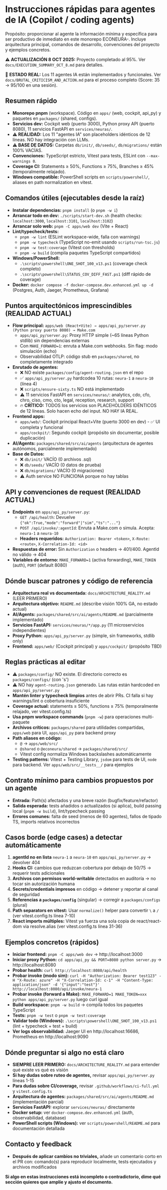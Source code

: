 # Instrucciones rápidas para agentes de IA (Copilot / coding agents)

Propósito: proporcionar al agente la información mínima y específica para ser
productivo de inmediato en este monorepo ECONEURA-. Incluye arquitectura
principal, comandos de desarrollo, convenciones del proyecto y ejemplos
concretos.

⚠️ **ACTUALIZACIÓN 8 OCT 2025:** Proyecto completado al 95%. Ver `docs/EXECUTION_SUMMARY_OCT_8.md` para detalles.

🎉 **ESTADO REAL:** Los 11 agentes IA están implementados y funcionales. Ver `docs/BRUTAL_CRITICISM_AND_ACTION.md` para el proceso completo (Score: 35 → 95/100 en una sesión).

## Resumen rápido
- **Monorepo pnpm** (workspace). Código en `apps/` (web, cockpit, api_py) y paquetes en `packages/` (shared, configs).
- **Servicios dev:** Cockpit web (puerto 3000), Python proxy API (puerto 8080), 11 servicios FastAPI en `services/neuras/`.
- **⚠️ REALIDAD:** Los 11 "agentes IA" son placeholders idénticos de 12 líneas. NO hay integración con LLMs.
- **⚠️ BASE DE DATOS:** Carpetas `db/init/`, `db/seeds/`, `db/migrations/` están 100% VACÍAS.
- **Convenciones:** TypeScript estricto, Vitest para tests, ESLint con `--max-warnings 0`.
- **Coverage CI:** Statements ≥ 50%, Functions ≥ 75%, Branches ≥ 45% (temporalmente relajado).
- **Windows compatible:** PowerShell scripts en `scripts/powershell/`, aliases en path normalization en vitest.

## Comandos útiles (ejecutables desde la raíz)
- **Instalar dependencias:** `pnpm install` (o `pnpm -w i`)
- **Arrancar todo en dev:** `./scripts/start-dev.sh` (health checks: `localhost:3000`, `localhost:3101`, `localhost:3102`)  
- **Arrancar solo web:** `pnpm -C apps/web dev` (Vite + React)
- **Lint/typecheck/tests:**
  - `pnpm -w lint` (ESLint workspace-wide, falla con warnings)
  - `pnpm -w typecheck` (TypeScript no-emit usando `scripts/run-tsc.js`)  
  - `pnpm -w test:coverage` (Vitest con thresholds)
  - `pnpm -w build` (compila paquetes TypeScript compartidos)
- **Windows/PowerShell:**
  - `.\scripts\powershell\ONE_SHOT_100_v13.ps1` (coverage check completo)
  - `.\scripts\powershell\STATUS_COV_DIFF_FAST.ps1` (diff rápido de coverage)
- **Docker:** `docker compose -f docker-compose.dev.enhanced.yml up -d` (Postgres, Auth, Jaeger, Prometheus, Grafana)

## Puntos arquitectónicos imprescindibles (REALIDAD ACTUAL)
- **Flow principal:** `apps/web (React+Vite) → apps/api_py/server.py (Python proxy puerto 8080) → Make.com`
  - `apps/api_py/server.py`: Proxy HTTP simple (~65 líneas Python stdlib) sin dependencias externas
  - Con `MAKE_FORWARD=1`: enruta a Make.com webhooks. Sin flag: modo simulación (echo)
  - Observabilidad OTLP: código stub en `packages/shared`, no completamente integrado
- **Enrutado de agentes:** 
  - ❌ NO existe `packages/config/agent-routing.json` en el repo
  - ✅ `apps/api_py/server.py` hardcodea 10 rutas: `neura-1` a `neura-10` (línea 4)
  - ❌ `scripts/ensure-sixty.ts` NO está implementado
  - ⚠️ 11 servicios FastAPI en `services/neuras/`: analytics, cdo, cfo, chro, ciso, cmo, cto, legal, reception, research, support
  - 🔥 **CRÍTICO:** TODOS los servicios son PLACEHOLDERS IDÉNTICOS de 12 líneas. Solo hacen echo del input. NO HAY IA REAL.
- **Frontend apps:**
  - `apps/web/`: Cockpit principal React+Vite (puerto 3000 en dev) - ✅ UI completa y funcional
  - `apps/cockpit/`: Segundo cockpit (propósito sin documentar, posible duplicación)
- **AI/Agents:** `packages/shared/src/ai/agents` (arquitectura de agentes autónomos, parcialmente implementado)
- **Base de Datos:** 
  - ❌ `db/init/` VACÍO (0 archivos .sql)
  - ❌ `db/seeds/` VACÍO (0 datos de prueba)
  - ❌ `db/migrations/` VACÍO (0 migraciones)
  - ⚠️ Auth service NO FUNCIONA porque no hay tablas

## API y convenciones de request (REALIDAD ACTUAL)
- **Endpoints** en `apps/api_py/server.py`:
  - `GET /api/health`: Devuelve `{"ok":True,"mode":"forward"|"sim","ts":"..."}`
  - `POST /api/invoke/:agentId`: Enruta a Make.com o simula. Acepta: `neura-1` a `neura-10`
  - **Headers requeridos:** `Authorization: Bearer <token>`, `X-Route: <route>`, `X-Correlation-Id: <id>`
- **Respuestas de error:** Sin `Authorization` o headers → 401/400. AgentId no válido → 404
- **Variables de entorno:** `MAKE_FORWARD=1` (activa forwarding), `MAKE_TOKEN` (auth), `PORT` (default 8080)

## Dónde buscar patrones y código de referencia
- **Arquitectura real vs documentada:** `docs/ARCHITECTURE_REALITY.md` (LEER PRIMERO)
- **Arquitectura objetivo:** `README.md` (describe visión 100% GA, no estado actual)
- **AI/Agents:** `packages/shared/src/ai/agents/README.md` (parcialmente implementado)
- **Servicios FastAPI:** `services/neuras/*/app.py` (11 microservicios independientes)
- **Proxy Python:** `apps/api_py/server.py` (simple, sin frameworks, stdlib only)
- **Frontend:** `apps/web/` (Cockpit principal) y `apps/cockpit/` (propósito TBD)

## Reglas prácticas al editar
- ⚠️ `packages/config/` NO existe. El directorio correcto es `packages/configs/` (con 's')
- ⚠️ NO hay `agent-routing.json` generado. Las rutas están hardcoded en `apps/api_py/server.py`
- **Mantén linter y typecheck limpios** antes de abrir PRs. CI falla si hay warnings/lint o cobertura insuficiente
- **Coverage actual:** statements ≥ 50%, functions ≥ 75% (temporalmente relajado, ver vitest.config.ts)
- **Usa pnpm workspace commands** (`pnpm -w`) para operaciones multi-paquete
- **Archivos críticos:** `packages/shared` para utilidades compartidas, `apps/web` para UI, `apps/api_py` para backend proxy
- **Path aliases en código:**
  - `@` → `apps/web/src/`
  - `@shared` o `@econeura/shared` → `packages/shared/src/`
  - Vitest config normaliza Windows backslashes automáticamente
- **Testing patterns:** Vitest + Testing Library, `jsdom` para tests de UI, `node` para backend. Ver `apps/web/src/__tests__/` para ejemplos

## Contrato mínimo para cambios propuestos por un agente
- **Entrada:** Path(s) afectados y una breve razón (bugfix/feature/refactor)
- **Salida esperada:** tests añadidos o actualizados (si aplica), build passing local (`pnpm -w build`), lint/typecheck passing
- **Errores comunes:** falta de seed (menos de 60 agentes), fallos de tipado TS, imports relativos incorrectos

## Casos borde (edge cases) a detectar automáticamente
1. **agentId no en lista** `neura-1` a `neura-10` en `apps/api_py/server.py` → devolver 404
2. **Hooks CI:** cambios que reduzcan cobertura por debajo de 50/75 → requerir tests adicionales
3. **Archivos con permisos world-writable** detectados en auditoría → no tocar sin autorización humana
4. **Secrets/credentials impresos** en código → detener y reportar al canal de seguridad
5. **Referencias a `packages/config`** (singular) → corregir a `packages/configs` (plural)
6. **Path separators en vitest:** Usar `normalize()` helper para convertir `\` a `/` (ver vitest.config.ts línea 7-10)
7. **React imports múltiples:** Vitest ya fuerza una sola copia de react/react-dom via resolve.alias (ver vitest.config.ts línea 31-36)

## Ejemplos concretos (rápidos)
- **Iniciar frontend:** `pnpm -C apps/web dev` → http://localhost:3000
- **Iniciar proxy Python:** `cd apps/api_py && PORT=8080 python server.py` → http://localhost:8080
- **Probar health:** `curl http://localhost:8080/api/health`
- **Probar invoke (modo sim):** `curl -H "Authorization: Bearer test123" -H "X-Route: azure" -H "X-Correlation-Id: c-1" -H "Content-Type: application/json" -d '{"input":"test"}' http://localhost:8080/api/invoke/neura-1`
- **Probar invoke (forward a Make):** `MAKE_FORWARD=1 MAKE_TOKEN=xxx python apps/api_py/server.py` luego curl igual
- **Build workspace:** `pnpm -w build` → compila todos los paquetes TypeScript
- **Tests:** `pnpm -w test` o `pnpm -w test:coverage`
- **Validar todo (Windows):** `.\scripts\powershell\ONE_SHOT_100_v13.ps1` (lint + typecheck + test + build)
- **Ver logs observabilidad:** Jaeger UI en http://localhost:16686, Prometheus en http://localhost:9090

## Dónde preguntar si algo no está claro
- **SIEMPRE LEER PRIMERO:** `docs/ARCHITECTURE_REALITY.md` para entender qué existe vs qué es visión
- **Si hay dudas sobre ruteo de agentes,** revisar `apps/api_py/server.py` líneas 1-15
- **Para dudas sobre CI/coverage,** revisar `.github/workflows/ci-full.yml` y `vitest.config.ts`
- **Arquitectura de agentes:** `packages/shared/src/ai/agents/README.md` (implementación parcial)
- **Servicios FastAPI:** explorar `services/neuras/` directamente
- **Docker setup:** ver `docker-compose.dev.enhanced.yml` (auth, observabilidad, database)
- **PowerShell scripts (Windows):** ver `scripts/powershell/README.md` para documentación detallada

## Contacto y feedback
- **Después de aplicar cambios no triviales,** añade un comentario corto en el PR con: comando(s) para reproducir localmente, tests ejecutados y archivos modificados

**Si algo en estas instrucciones está incompleto o contradictorio, dime qué sección quieres que amplíe y ajusto el documento.**
